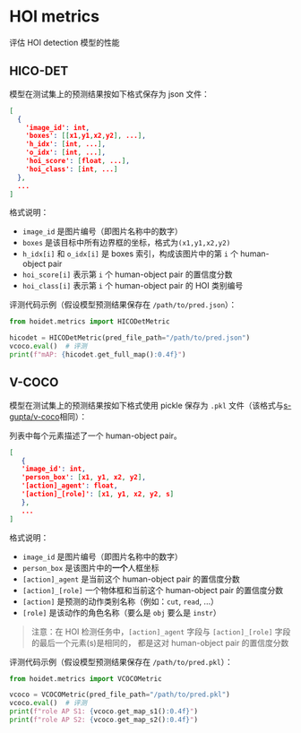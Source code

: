 # HOI metrics

评估 HOI detection 模型的性能

## HICO-DET

模型在测试集上的预测结果按如下格式保存为 json 文件：

```json
[
  {
    'image_id': int,
    'boxes': [[x1,y1,x2,y2], ...],
    'h_idx': [int, ...],
    'o_idx': [int, ...],
    'hoi_score': [float, ...],
    'hoi_class': [int, ...]
  },
  ...
]
```

格式说明：

- `image_id` 是图片编号（即图片名称中的数字）
- `boxes` 是该目标中所有边界框的坐标，格式为`(x1,y1,x2,y2)`
- `h_idx[i]` 和 `o_idx[i]` 是 boxes 索引，构成该图片中的第 `i` 个 human-object pair
- `hoi_score[i]` 表示第 `i` 个 human-object pair 的置信度分数
- `hoi_class[i]` 表示第 `i` 个 human-object pair 的 HOI 类别编号

评测代码示例（假设模型预测结果保存在 `/path/to/pred.json`）：

```python
from hoidet.metrics import HICODetMetric

hicodet = HICODetMetric(pred_file_path="/path/to/pred.json")
vcoco.eval()  # 评测
print(f"mAP: {hicodet.get_full_map():0.4f}")
```

## V-COCO

模型在测试集上的预测结果按如下格式使用 pickle 保存为 `.pkl` 文件（该格式与[s-gupta/v-coco](https://github.com/s-gupta/v-coco)相同）：

列表中每个元素描述了一个 human-object pair。

```json
[
   {
   'image_id': int,
   'person_box': [x1, y1, x2, y2],
   '[action]_agent': float,
   '[action]_[role]': [x1, y1, x2, y2, s]
   },
   ...
]
```
格式说明：

- `image_id` 是图片编号（即图片名称中的数字）
- `person_box` 是该图片中的**一个**人框坐标
- `[action]_agent` 是当前这个 human-object pair 的置信度分数
- `[action]_[role]` 一个物体框和当前这个 human-object pair 的置信度分数
- `[action]` 是预测的动作类别名称（例如：`cut`, `read`, ...）
- `[role]` 是该动作的角色名称（要么是 `obj` 要么是 `instr`）

> 注意：在 HOI 检测任务中，`[action]_agent` 字段与 `[action]_[role]` 字段的最后一个元素(s)是相同的，
> 都是这对 human-object pair 的置信度分数

评测代码示例（假设模型预测结果保存在 `/path/to/pred.pkl`）：

```python
from hoidet.metrics import VCOCOMetric

vcoco = VCOCOMetric(pred_file_path="/path/to/pred.pkl")
vcoco.eval()  # 评测
print(f"role AP S1: {vcoco.get_map_s1():0.4f}")
print(f"role AP S2: {vcoco.get_map_s2():0.4f}")
```
